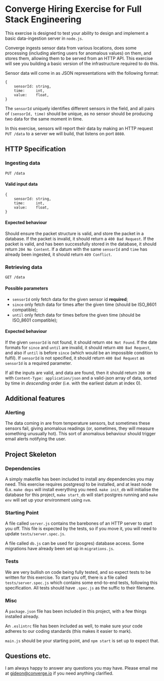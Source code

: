 # Converge Hiring Exercise for Full Stack Engineering

This exercise is designed to test your ability to design and implement a basic
data-ingestion server in `node.js`.

Converge ingests sensor data from various locations, does some processing
(including alerting users for anomalous values) on them, and stores them,
allowing them to be served from an HTTP API. This exercise will see you building
a basic version of the infrastructure required to do this.

Sensor data will come in as JSON representations with the following format:

    {
        sensorId: string,
        time:     int,
        value:    float,
    }

The `sensorId` uniquely identifies different sensors in the field, and all pairs
of `(sensorId, time)` should be unique, as no sensor should be producing two
data for the same moment in time.

In this exercise, sensors will report their data by making an HTTP request `PUT
/data` to a server we will build, that listens on port `8080`.

## HTTP Specification

### Ingesting data

    PUT /data

#### Valid input data

    {
        sensorId: string,
        time:     int,
        value:    float,
    }

#### Expected behaviour

Should ensure the packet structure is valid, and store the packet in a database.
If the packet is invalid, it should return a `400 Bad Request`. If the
packet is valid, and has been successfully stored in the database, it should
return `204 No Content`. If a datum with the same `sensorId` and `time`
has already been ingested, it should return `409 Conflict`.

### Retrieving data

    GET /data

#### Possible parameters

* `sensorId` only fetch data for the given sensor id **required**;
* `since` only fetch data for times after the given time (should be ISO_8601
  compatible);
* `until` only fetch data for times before the given time (should be ISO_8601
  compatible);

#### Expected behaviour

If the given `sensorId` is not found, it should return `404 Not Found`. If the
date formats for `since` and `until` are invalid, it should return `400 Bad
Request`, and also if `until` is before `since` (which would be an impossible
condition to fulfil). If `sensorId` is not specified, it should return `400 Bad
Request` as `sensorId` is a required parameter.

If all the inputs are valid, and data are found, then it should return `200 OK`
with `Content-Type: application/json` and a valid-json array of data, sorted by
time in *descending* order (i.e. with the earliest datum at index 0).

## Additional features

### Alerting

The data coming in are from temperature sensors, but sometimes these sensors
fail, giving anomalous readings (or, sometimes, they will measure something
unusually hot). This sort of anomalous behaviour should trigger email alerts
notifying the user.

## Project Skeleton

### Dependencies

A simply makefile has been included to install any dependencies you may need.
This exercise requires postgresql to be installed, and at least node 6.x. `make
deps` will install everything you need. `make init_db` will initialise the
database for this project, `make start_db` will start postgres running and
`make env` will set up your environment using `nvm`.

### Starting Point

A file called `server.js` contains the barebones of an HTTP server to start you
off. This file is expected by the tests, so if you move it, you will need to
update `tests/server.spec.js`.

A file called `db.js` can be used for (posgres) database access. Some migrations
have already been set up in `migrations.js`.

### Tests

We are very bullish on code being fully tested, and so expect tests to
be written for this exercise. To start you off, there is a file called
`tests/server.spec.js` which contains some end-to-end tests, following this
specification. All tests should have `.spec.js` as the suffic to their filename.

### Misc

A `package.json` file has been included in this project, with a few things
installed already.

An `.eslintrc` file has been included as well, to make sure your code adheres to
our coding standards (this makes it easier to mark).

`main.js` should be your starting point, and `npm start` is set up to expect
that.

## Questions etc.

I am always happy to answer any questions you may have. Please email me at
<gideon@converge.io> if you need anything clarified.
